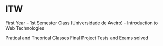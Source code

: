# ITW
First Year - 1st Semester Class (Universidade de Aveiro) - Introduction to Web Technologies

Pratical and Theorical Classes
Final Project
Tests and Exams solved
